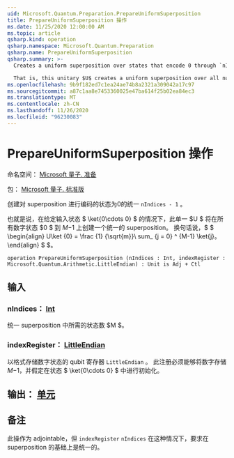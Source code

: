 ```yaml
---
uid: Microsoft.Quantum.Preparation.PrepareUniformSuperposition
title: PrepareUniformSuperposition 操作
ms.date: 11/25/2020 12:00:00 AM
ms.topic: article
qsharp.kind: operation
qsharp.namespace: Microsoft.Quantum.Preparation
qsharp.name: PrepareUniformSuperposition
qsharp.summary: >-
  Creates a uniform superposition over states that encode 0 through `nIndices - 1`.

  That is, this unitary $U$ creates a uniform superposition over all number states $0$ to $M-1$, given an input state $\ket{0\cdots 0}$. In other words, $$ \begin{align} U\ket{0}=\frac{1}{\sqrt{M}}\sum_{j=0}^{M-1}\ket{j}. \end{align} $$.
ms.openlocfilehash: 9b9f182ed7c1ea24ae74b8a2321a309042a17c97
ms.sourcegitcommit: a87c1aa8e7453360025e47ba614f25b02ea84ec3
ms.translationtype: MT
ms.contentlocale: zh-CN
ms.lasthandoff: 11/26/2020
ms.locfileid: "96230083"
---
```

# <a name="prepareuniformsuperposition-operation"></a>PrepareUniformSuperposition 操作

命名空间： [Microsoft 量子. 准备](xref:Microsoft.Quantum.Preparation)

包： [Microsoft 量子. 标准版](https://nuget.org/packages/Microsoft.Quantum.Standard)


创建对 superposition 进行编码的状态为0的统一 `nIndices - 1` 。

也就是说，在给定输入状态 $ \ket{0\cdots 0} $ 的情况下，此单一 $U $ 将在所有数字状态 $0 $ 到 $M-$1 上创建一个统一的 superposition。 换句话说，$ $ \begin{align} U\ket {0} = \frac {1} {\sqrt{m}}\ sum_ {j = 0} ^ {M-1} \ket{j}。
\end{align} $ $。

```qsharp
operation PrepareUniformSuperposition (nIndices : Int, indexRegister : Microsoft.Quantum.Arithmetic.LittleEndian) : Unit is Adj + Ctl
```


## <a name="input"></a>输入

### <a name="nindices--int"></a>nIndices： [Int](xref:microsoft.quantum.lang-ref.int)

统一 superposition 中所需的状态数 $M $。


### <a name="indexregister--littleendian"></a>indexRegister： [LittleEndian](xref:Microsoft.Quantum.Arithmetic.LittleEndian)

以格式存储数字状态的 qubit 寄存器 `LittleEndian` 。
此注册必须能够将数字存储 $M-$1，并假定在状态 $ \ket{0\cdots 0} $ 中进行初始化。



## <a name="output--unit"></a>输出： [单元](xref:microsoft.quantum.lang-ref.unit)



## <a name="remarks"></a>备注

此操作为 adjointable，但 `indexRegister` `nIndices` 在这种情况下，要求在 superposition 的基础上是统一的。